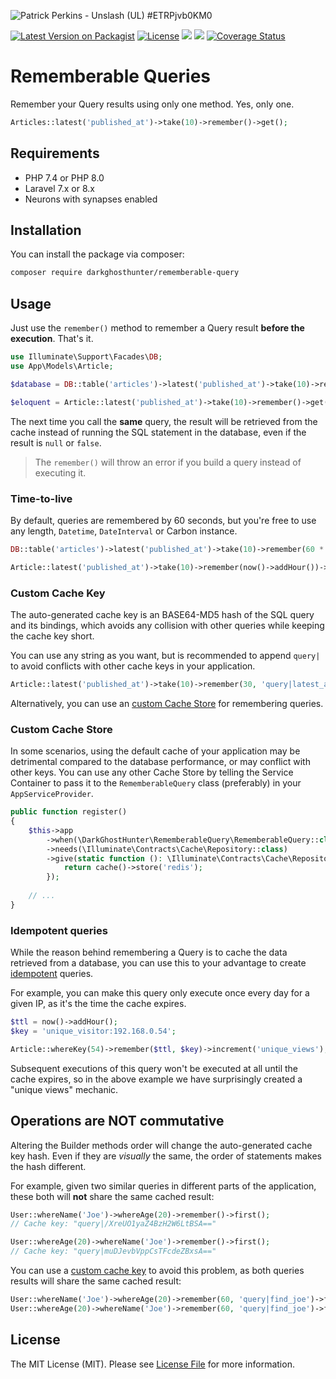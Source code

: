 ![Patrick Perkins - Unslash (UL) #ETRPjvb0KM0](https://images.unsplash.com/photo-1503551723145-6c040742065b?ixlib=rb-1.2.1&auto=format&fit=crop&w=1350&q=80&q=80&w=1280&h=400)

[![Latest Version on Packagist](https://img.shields.io/packagist/v/darkghosthunter/rememberable-query.svg?style=flat-square)](https://packagist.org/packages/darkghosthunter/rememberable-query) [![License](https://poser.pugx.org/darkghosthunter/rememberable-query/license)](https://packagist.org/packages/darkghosthunter/rememberable-query)
![](https://img.shields.io/packagist/php-v/darkghosthunter/rememberable-query.svg)
 ![](https://github.com/DarkGhostHunter/RememberableQuery/workflows/PHP%20Composer/badge.svg)
[![Coverage Status](https://coveralls.io/repos/github/DarkGhostHunter/RememberableQuery/badge.svg?branch=master)](https://coveralls.io/github/DarkGhostHunter/RememberableQuery?branch=master)

# Rememberable Queries

Remember your Query results using only one method. Yes, only one.

```php
Articles::latest('published_at')->take(10)->remember()->get();
```

## Requirements

* PHP 7.4 or PHP 8.0
* Laravel 7.x or 8.x
* Neurons with synapses enabled

## Installation

You can install the package via composer:

```bash
composer require darkghosthunter/rememberable-query
```

## Usage

Just use the `remember()` method to remember a Query result **before the execution**. That's it.

```php
use Illuminate\Support\Facades\DB;
use App\Models\Article;

$database = DB::table('articles')->latest('published_at')->take(10)->remember()->get();

$eloquent = Article::latest('published_at')->take(10)->remember()->get();
```

The next time you call the **same** query, the result will be retrieved from the cache instead of running the SQL statement in the database, even if the result is `null` or `false`.

> The `remember()` will throw an error if you build a query instead of executing it.

### Time-to-live

By default, queries are remembered by 60 seconds, but you're free to use any length, `Datetime`, `DateInterval` or Carbon instance.

```php
DB::table('articles')->latest('published_at')->take(10)->remember(60 * 60)->get();

Article::latest('published_at')->take(10)->remember(now()->addHour())->get();
```

### Custom Cache Key

The auto-generated cache key is an BASE64-MD5 hash of the SQL query and its bindings, which avoids any collision with other queries while keeping the cache key short. 

You can use any string as you want, but is recommended to append `query|` to avoid conflicts with other cache keys in your application.

```php
Article::latest('published_at')->take(10)->remember(30, 'query|latest_articles')->get();
```

Alternatively, you can use an [custom Cache Store](#custom-cache-store) for remembering queries.

### Custom Cache Store

In some scenarios, using the default cache of your application may be detrimental compared to the database performance, or may conflict with other keys. You can use any other Cache Store by telling the Service Container to pass it to the `RememberableQuery` class (preferably) in your `AppServiceProvider`.

```php
public function register()
{
    $this->app
        ->when(\DarkGhostHunter\RememberableQuery\RememberableQuery::class)
        ->needs(\Illuminate\Contracts\Cache\Repository::class)
        ->give(static function (): \Illuminate\Contracts\Cache\Repository {
            return cache()->store('redis');
        });
    
    // ...
}
```

### Idempotent queries

While the reason behind remembering a Query is to cache the data retrieved from a database, you can use this to your advantage to create [idempotent](https://en.wikipedia.org/wiki/Idempotence) queries.

For example, you can make this query only execute once every day for a given IP, as it's the time the cache expires.

```php
$ttl = now()->addHour();
$key = 'unique_visitor:192.168.0.54';

Article::whereKey(54)->remember($ttl, $key)->increment('unique_views');
```

Subsequent executions of this query won't be executed at all until the cache expires, so in the above example we have surprisingly created a "unique views" mechanic. 

## Operations are **NOT** commutative

Altering the Builder methods order will change the auto-generated cache key hash. Even if they are _visually_ the same, the order of statements makes the hash different.

For example, given two similar queries in different parts of the application, these both will **not** share the same cached result:

```php
User::whereName('Joe')->whereAge(20)->remember()->first();
// Cache key: "query|/XreUO1yaZ4BzH2W6LtBSA=="

User::whereAge(20)->whereName('Joe')->remember()->first();
// Cache key: "query|muDJevbVppCsTFcdeZBxsA=="
```

You can use a [custom cache key](#custom-cache-key) to avoid this problem, as both queries results will share the same cached result:

```php
User::whereName('Joe')->whereAge(20)->remember(60, 'query|find_joe')->first();
User::whereAge(20)->whereName('Joe')->remember(60, 'query|find_joe')->first();
```

## License

The MIT License (MIT). Please see [License File](LICENSE.md) for more information.
